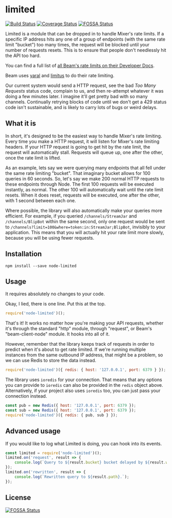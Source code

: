 # limited

[![Build Status](https://travis-ci.org/StreamJar/Limited.svg?branch=master)](https://travis-ci.org/StreamJar/Limited) [![Coverage Status](https://coveralls.io/repos/github/StreamJar/Limited/badge.svg?branch=master)](https://coveralls.io/github/StreamJar/Limited?branch=master)
[![FOSSA Status](https://app.fossa.io/api/projects/git%2Bgithub.com%2FStreamJar%2FLimited.svg?type=shield)](https://app.fossa.io/projects/git%2Bgithub.com%2FStreamJar%2FLimited?ref=badge_shield)

Limited is a module that can be dropped in to handle Mixer's rate limits. If a specific IP address hits any one of a group of endpoints (with the same rate limit "bucket") too many times, the request will be blocked until your number of requests resets. This is to ensure that people don't needlessly hit the API too hard.

You can find a full list of [all Beam's rate limits on their Developer Docs](https://dev.mixer.com/rest.html).

Beam uses [yaral](https://github.com/mixer/yaral) and [limitus](https://github.com/mixer/limitus) to do their rate limiting.

Our current system would send a HTTP request, see the bad *Too Many Requests* status code, complain to us, and then re-attempt whatever it was doing a few minutes later. I imagine it'll get pretty bad with so many channels. Continually retrying blocks of code until we don't get a 429 status code isn't sustainable, and is likely to carry lots of bugs or weird delays.

## What it is

In short, it's designed to be the easiest way to handle Mixer's rate limiting. Every time you make a HTTP request, it will listen for Mixer's rate limiting headers. If your HTTP request is going to get hit by the rate limit, the request will automatically stall. Requests will queue up, one after the other, once the rate limit is lifted.

As an example, lets say we were querying many endpoints that all fell under the same rate limiting "bucket". That imaginary bucket allows for 100 queries in 60 seconds. So, let's say we make 200 normal HTTP requests to these endpoints through Node. The first 100 requests will be executed instantly, as normal. The other 100 will automatically wait until the rate limit resets. When it does reset, requests will be executed, one after the other, with 1 second between each one.

Where possible, the library will also automatically make your queries more efficient. For example, if you queried `/channels/StreamJar` and `/channels/BlipBot` within the same second, only one request would be sent to `/channels?limit=100&where=token:in:StreamJar;BlipBot`, invisibly to your application. This means that you will actually hit your rate limit more slowly, because you will be using fewer requests.

## Installation

```
npm install --save node-limited
```

## Usage

It requires absolutely no changes to your code.

Okay, I lied, there is one line. Put this at the top.
```js
require('node-limited')();
```

That's it! It works no matter how you're making your API requests, whether it's through the standard "http" module, through "request", or Beam's "beam-client-node" module. It hooks into all of it.

However, remember that the library keeps track of requests in order to predict when it's about to get rate limited. If we're running multiple instances from the same outbound IP address, that might be a problem, so we can use Redis to store the data instead.

```js
require('node-limited')({ redis: { host: '127.0.0.1', port: 6379 } });
```

The library uses `ioredis` for your connection. That means that any options you can provide to `ioredis` can also be provided in the `redis` object above. Alternatively, if your project also uses `ioredis` too, you can just pass your connection instead.

```js
const pub = new Redis({ host: '127.0.0.1', port: 6379 });
const sub = new Redis({ host: '127.0.0.1', port: 6379 });
require('node-limited')({ redis: { pub, sub } });
```

## Advanced usage

If you would like to log what Limited is doing, you can hook into its events.

```js
const limited = require('node-limited')();
limited.on('request', result => {
	console.log(`Query to ${result.bucket} bucket delayed by ${result.wait}ms.`);
});
limited.on('rewritten', result => {
	console.log(`Rewritten query to ${result.path}.`);
});
```


## License
[![FOSSA Status](https://app.fossa.io/api/projects/git%2Bgithub.com%2FStreamJar%2FLimited.svg?type=large)](https://app.fossa.io/projects/git%2Bgithub.com%2FStreamJar%2FLimited?ref=badge_large)
